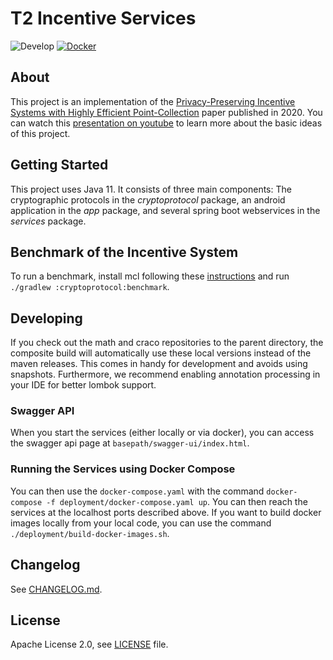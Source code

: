 # T2 Incentive Services

![Develop](https://github.com/cryptimeleon/incentive-system/workflows/Default%20workflow/badge.svg?branch=develop) [![Docker](https://img.shields.io/docker/cloud/build/eaudeweb/scratch?label=dockerhub&style=flat)](https://hub.docker.com/repository/docker/cryptimeleon/incentive-service-issue/tags)

## About

This project is an implementation of
the [Privacy-Preserving Incentive Systems with Highly Efficient Point-Collection](https://eprint.iacr.org/2020/382)
paper published in 2020. You can watch this [presentation on youtube](https://www.youtube.com/watch?v=Up-ECbJ4w5U&t=1s)
to learn more about the basic ideas of this project.

## Getting Started

This project uses Java 11. It consists of three main components: The cryptographic protocols in the _cryptoprotocol_
package, an android application in the _app_ package, and several spring boot webservices in the _services_ package.

## Benchmark of the Incentive System

To run a benchmark, install mcl following these [instructions](https://github.com/cryptimeleon/mclwrap) and
run `./gradlew :cryptoprotocol:benchmark`.

## Developing

If you check out the math and craco repositories to the parent directory, the composite build will automatically use
these local versions instead of the maven releases. This comes in handy for development and avoids using snapshots.
Furthermore, we recommend enabling annotation processing in your IDE for better lombok support.

### Swagger API

When you start the services (either locally or via docker), you can access the swagger api page
at `basepath/swagger-ui/index.html`.

### Running the Services using Docker Compose

You can then use the `docker-compose.yaml` with the command `docker-compose -f deployment/docker-compose.yaml up`. You
can then reach the services at the localhost ports described above. If you want to build docker images locally from your
local code, you can use the command `./deployment/build-docker-images.sh`.

## Changelog

See [CHANGELOG.md](CHANGELOG.md).

## License

Apache License 2.0, see [LICENSE](LICENSE) file.

